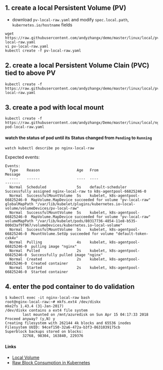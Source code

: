 ## 1. create a local Persistent Volume (PV)
 - download `pv-local-raw.yaml` and modify `spec.local.path`, `kubernetes.io/hostname` fields
```
wget https://raw.githubusercontent.com/andyzhangx/demo/master/linux/local/pv-local-raw.yaml
vi pv-local-raw.yaml
kubectl create -f pv-local-raw.yaml
```
## 2. create a local Persistent Volume Clain (PVC) tied to above PV
```
kubectl create -f https://raw.githubusercontent.com/andyzhangx/demo/master/linux/local/pvc-local-raw.yaml
```

## 3. create a pod with local mount
```
kubectl create -f https://raw.githubusercontent.com/andyzhangx/Demo/master/linux/local/nginx-pod-local-raw.yaml
```

#### watch the status of pod until its Status changed from `Pending` to `Running`
```watch kubectl describe po nginx-local-raw```

Expected events:
```
Events:
  Type    Reason                 Age   From                               Message
  ----    ------                 ----  ----                               -------
  Normal  Scheduled              5s    default-scheduler                  Successfully assigned nginx-local-raw to k8s-agentpool-66825246-0
  Normal  SuccessfulMountVolume  5s    kubelet, k8s-agentpool-66825246-0  MapVolume.MapDevice succeeded for volume "pv-local-raw" globalMapPath "/var/lib/kubelet/plugins/kubernetes.io~local-volume/volumeDevices/pv-local-raw"
  Normal  SuccessfulMountVolume  5s    kubelet, k8s-agentpool-66825246-0  MapVolume.MapDevice succeeded for volume "pv-local-raw" volumeMapPath "/var/lib/kubelet/pods/80317736-4854-11e8-b535-000d3af9f967/volumeDevices/kubernetes.io~local-volume"
  Normal  SuccessfulMountVolume  5s    kubelet, k8s-agentpool-66825246-0  MountVolume.SetUp succeeded for volume "default-token-cxk4v"
  Normal  Pulling                4s    kubelet, k8s-agentpool-66825246-0  pulling image "nginx"
  Normal  Pulled                 2s    kubelet, k8s-agentpool-66825246-0  Successfully pulled image "nginx"
  Normal  Created                2s    kubelet, k8s-agentpool-66825246-0  Created container
  Normal  Started                2s    kubelet, k8s-agentpool-66825246-0  Started container
```

## 4. enter the pod container to do validation
```
$ kubectl exec -it nginx-local-raw bash
root@nginx-local-raw:~# mkfs.ext4 /dev/diskx
mke2fs 1.43.4 (31-Jan-2017)
/dev/diskx contains a ext4 file system
        last mounted on /mnt/azuredisk on Sun Apr 15 04:17:33 2018
Proceed anyway? (y,N) y
Creating filesystem with 262144 4k blocks and 65536 inodes
Filesystem UUID: 94cef150-32a6-472a-b3f3-8631039175cb
Superblock backups stored on blocks:
        32768, 98304, 163840, 229376
```

#### Links
 - [Local Volume](https://kubernetes.io/docs/concepts/storage/volumes/#local)
 - [Raw Block Consumption in Kubernetes](https://github.com/kubernetes/community/blob/master/contributors/design-proposals/storage/raw-block-pv.md)
